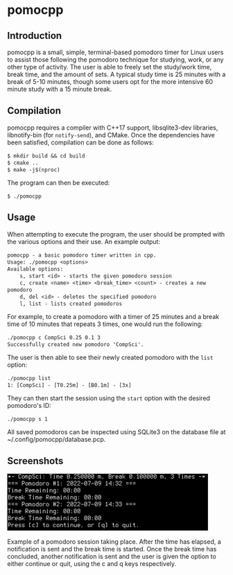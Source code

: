 # pomocpp
## Introduction
pomocpp is a small, simple, terminal-based pomodoro timer for Linux users to assist those following the pomodoro technique for studying, work, or any other type of activity. The user is able to freely set the study/work time, break time, and the amount of sets. A typical study time is 25 minutes with a break of 5-10 minutes, though some users opt for the more intensive 60 minute study with a 15 minute break. 

## Compilation
pomocpp requires a compiler with C++17 support, libsqlite3-dev libraries, libnotify-bin (for `notify-send`), and CMake. Once the dependencies have been satisfied, compilation can be done as follows:

```
$ mkdir build && cd build
$ cmake ..
$ make -j$(nproc)
```

The program can then be executed:
```
$ ./pomocpp
```

## Usage
When attempting to execute the program, the user should be prompted with the various options and their use. An example output:
```
pomocpp - a basic pomodoro timer written in cpp.
Usage: ./pomocpp <options>
Available options:
	s, start <id> - starts the given pomodoro session
	c, create <name> <time> <break_time> <count> - creates a new pomodoro
	d, del <id> - deletes the specified pomodoro
	l, list - lists created pomodoros
```

For example, to create a pomodoro with a timer of 25 minutes and a break time of 10 minutes that repeats 3 times, one would run the following:
```
./pomocpp c CompSci 0.25 0.1 3
Successfully created new pomodoro 'CompSci'.
```

The user is then able to see their newly created pomodoro with the `list` option:
```
./pomocpp list
1: [CompSci] - [T0.25m] - [B0.1m] - [3x]
```

They can then start the session using the `start` option with the desired pomodoro's ID:
```
./pomocpp s 1
```

All saved pomodoros can be inspected using SQLite3 on the database file at ~/.config/pomocpp/database.pcp.

## Screenshots
![Pomodoro Session](/images/pomocpp-session.png)

Example of a pomodoro session taking place. After the time has elapsed, a notification is sent and the break time is started. Once the break time has concluded, another notification is sent and the user is given the option to either continue or quit, using the c and q keys respectively.
